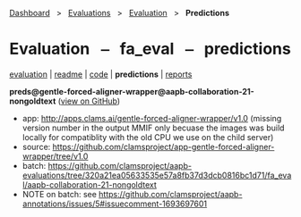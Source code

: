 [Dashboard](../../../index.md)  &nbsp; > &nbsp; [Evaluations](../../index.md)  &nbsp; > &nbsp; [Evaluation](../index.md)  &nbsp; > &nbsp; **Predictions** 

# Evaluation &nbsp; ⎯ &nbsp; fa_eval &nbsp; ⎯ &nbsp; predictions

[evaluation](../index.md) | [readme](../readme.md) | [code](../code.md) | **predictions** | [reports](../reports/index.md) 

**preds@gentle-forced-aligner-wrapper@aapb-collaboration-21-nongoldtext** ([view on GitHub](https://github.com/clamsproject/aapb-evaluations/tree/854eeb362d3500232982eda53bda4eb47d76df51/fa_eval/preds@gentle-forced-aligner-wrapper@aapb-collaboration-21-nongoldtext))

* app: http://apps.clams.ai/gentle-forced-aligner-wrapper/v1.0 (missing version number in the output MMIF only becuase the images was build locally for compatiblity with the old CPU we use on the child server)
* source: https://github.com/clamsproject/app-gentle-forced-aligner-wrapper/tree/v1.0
* batch: https://github.com/clamsproject/aapb-evaluations/tree/320a21ea05633535e57a8fb37d3dcb0816bc1d71/fa_eval/aapb-collaboration-21-nongoldtext
* NOTE on batch: see https://github.com/clamsproject/aapb-annotations/issues/5#issuecomment-1693697601



